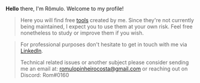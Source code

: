 <b>Hello</b> there, I'm Rômulo. Welcome to my profile! 
> 
> 
> Here you will find free [tools](https://github.com/PinheiroCosta/MyScripts) created by me. Since they're not currently being maintained, I expect you to use them at your own risk. Feel free nonetheless to study or improve them if you wish. 

> For professional purposes don't hesitate to get in touch with me via [LinkedIn](https://www.linkedin.com/in/pinheirocosta/).  
>  
> Technical related issues or another subject please consider sending me an email at: romulopinheirocosta@gmail.com or reaching out on Discord: Rom#0160
